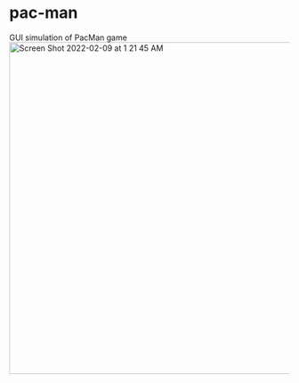 # pac-man
GUI simulation of PacMan game
<img width="596" alt="Screen Shot 2022-02-09 at 1 21 45 AM" src="https://user-images.githubusercontent.com/57610631/153133584-7e31de72-1269-4db8-ad5a-24f65f403a07.png">
